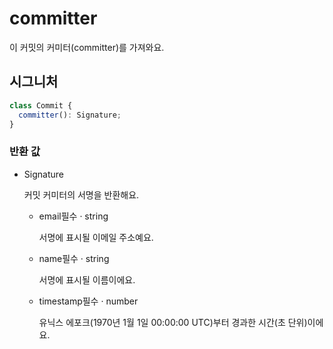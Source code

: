 # committer

이 커밋의 커미터(committer)를 가져와요.

## 시그니처

```ts
class Commit {
  committer(): Signature;
}
```

### 반환 값

<ul class="param-ul">
  <li class="param-li param-li-root">
    <span class="param-type">Signature</span>
    <br>
    <p class="param-description">커밋 커미터의 서명을 반환해요.</p>
    <ul class="param-ul">
      <li class="param-li">
        <span class="param-name">email</span><span class="param-required">필수</span>&nbsp;·&nbsp;<span class="param-type">string</span>
        <br>
        <p class="param-description">서명에 표시될 이메일 주소예요.</p>
      </li>
      <li class="param-li">
        <span class="param-name">name</span><span class="param-required">필수</span>&nbsp;·&nbsp;<span class="param-type">string</span>
        <br>
        <p class="param-description">서명에 표시될 이름이에요.</p>
      </li>
      <li class="param-li">
        <span class="param-name">timestamp</span><span class="param-required">필수</span>&nbsp;·&nbsp;<span class="param-type">number</span>
        <br>
        <p class="param-description">유닉스 에포크(1970년 1월 1일 00:00:00 UTC)부터 경과한 시간(초 단위)이에요.</p>
      </li>
    </ul>
  </li>
</ul>